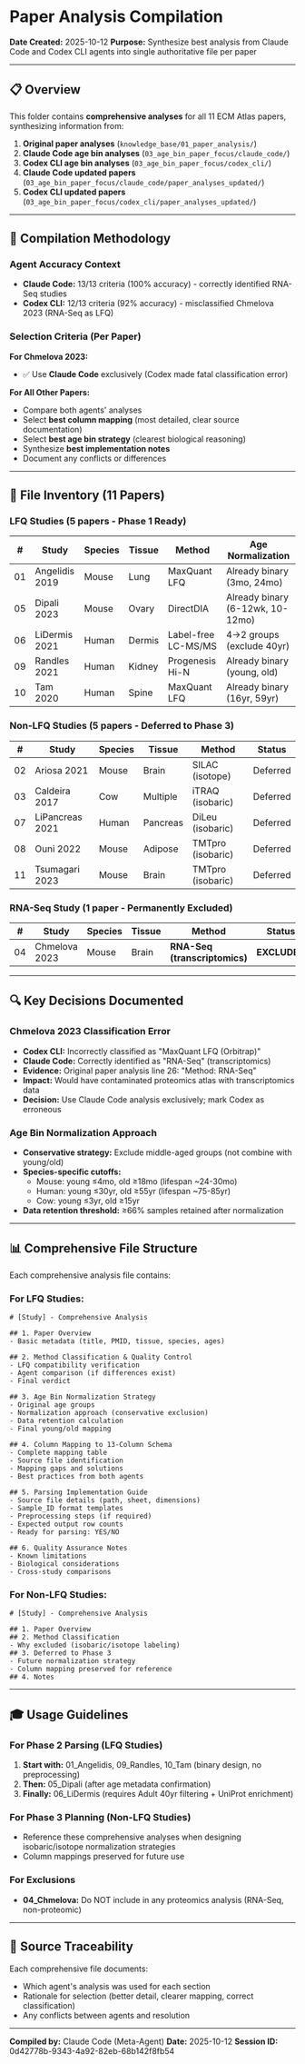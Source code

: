 # Paper Analysis Compilation

**Date Created:** 2025-10-12
**Purpose:** Synthesize best analysis from Claude Code and Codex CLI agents into single authoritative file per paper

---

## 📋 Overview

This folder contains **comprehensive analyses** for all 11 ECM Atlas papers, synthesizing information from:

1. **Original paper analyses** (`knowledge_base/01_paper_analysis/`)
2. **Claude Code age bin analyses** (`03_age_bin_paper_focus/claude_code/`)
3. **Codex CLI age bin analyses** (`03_age_bin_paper_focus/codex_cli/`)
4. **Claude Code updated papers** (`03_age_bin_paper_focus/claude_code/paper_analyses_updated/`)
5. **Codex CLI updated papers** (`03_age_bin_paper_focus/codex_cli/paper_analyses_updated/`)

---

## 🎯 Compilation Methodology

### Agent Accuracy Context
- **Claude Code:** 13/13 criteria (100% accuracy) - correctly identified RNA-Seq studies
- **Codex CLI:** 12/13 criteria (92% accuracy) - misclassified Chmelova 2023 (RNA-Seq as LFQ)

### Selection Criteria (Per Paper)

**For Chmelova 2023:**
- ✅ Use **Claude Code** exclusively (Codex made fatal classification error)

**For All Other Papers:**
- Compare both agents' analyses
- Select **best column mapping** (most detailed, clear source documentation)
- Select **best age bin strategy** (clearest biological reasoning)
- Synthesize **best implementation notes**
- Document any conflicts or differences

---

## 📁 File Inventory (11 Papers)

### LFQ Studies (5 papers - Phase 1 Ready)
| # | Study | Species | Tissue | Method | Age Normalization |
|---|-------|---------|--------|--------|-------------------|
| 01 | Angelidis 2019 | Mouse | Lung | MaxQuant LFQ | Already binary (3mo, 24mo) |
| 05 | Dipali 2023 | Mouse | Ovary | DirectDIA | Already binary (6-12wk, 10-12mo) |
| 06 | LiDermis 2021 | Human | Dermis | Label-free LC-MS/MS | 4→2 groups (exclude 40yr) |
| 09 | Randles 2021 | Human | Kidney | Progenesis Hi-N | Already binary (young, old) |
| 10 | Tam 2020 | Human | Spine | MaxQuant LFQ | Already binary (16yr, 59yr) |

### Non-LFQ Studies (5 papers - Deferred to Phase 3)
| # | Study | Species | Tissue | Method | Status |
|---|-------|---------|--------|--------|--------|
| 02 | Ariosa 2021 | Mouse | Brain | SILAC (isotope) | Deferred |
| 03 | Caldeira 2017 | Cow | Multiple | iTRAQ (isobaric) | Deferred |
| 07 | LiPancreas 2021 | Human | Pancreas | DiLeu (isobaric) | Deferred |
| 08 | Ouni 2022 | Mouse | Adipose | TMTpro (isobaric) | Deferred |
| 11 | Tsumagari 2023 | Mouse | Brain | TMTpro (isobaric) | Deferred |

### RNA-Seq Study (1 paper - Permanently Excluded)
| # | Study | Species | Tissue | Method | Status |
|---|-------|---------|--------|--------|--------|
| 04 | Chmelova 2023 | Mouse | Brain | **RNA-Seq (transcriptomics)** | **EXCLUDED** |

---

## 🔍 Key Decisions Documented

### Chmelova 2023 Classification Error
- **Codex CLI:** Incorrectly classified as "MaxQuant LFQ (Orbitrap)"
- **Claude Code:** Correctly identified as "RNA-Seq" (transcriptomics)
- **Evidence:** Original paper analysis line 26: "Method: RNA-Seq"
- **Impact:** Would have contaminated proteomics atlas with transcriptomics data
- **Decision:** Use Claude Code analysis exclusively; mark Codex as erroneous

### Age Bin Normalization Approach
- **Conservative strategy:** Exclude middle-aged groups (not combine with young/old)
- **Species-specific cutoffs:**
  - Mouse: young ≤4mo, old ≥18mo (lifespan ~24-30mo)
  - Human: young ≤30yr, old ≥55yr (lifespan ~75-85yr)
  - Cow: young ≤3yr, old ≥15yr
- **Data retention threshold:** ≥66% samples retained after normalization

---

## 📊 Comprehensive File Structure

Each comprehensive analysis file contains:

### For LFQ Studies:
```
# [Study] - Comprehensive Analysis

## 1. Paper Overview
- Basic metadata (title, PMID, tissue, species, ages)

## 2. Method Classification & Quality Control
- LFQ compatibility verification
- Agent comparison (if differences exist)
- Final verdict

## 3. Age Bin Normalization Strategy
- Original age groups
- Normalization approach (conservative exclusion)
- Data retention calculation
- Final young/old mapping

## 4. Column Mapping to 13-Column Schema
- Complete mapping table
- Source file identification
- Mapping gaps and solutions
- Best practices from both agents

## 5. Parsing Implementation Guide
- Source file details (path, sheet, dimensions)
- Sample_ID format templates
- Preprocessing steps (if required)
- Expected output row counts
- Ready for parsing: YES/NO

## 6. Quality Assurance Notes
- Known limitations
- Biological considerations
- Cross-study comparisons
```

### For Non-LFQ Studies:
```
# [Study] - Comprehensive Analysis

## 1. Paper Overview
## 2. Method Classification
- Why excluded (isobaric/isotope labeling)
## 3. Deferred to Phase 3
- Future normalization strategy
- Column mapping preserved for reference
## 4. Notes
```

---

## 🎓 Usage Guidelines

### For Phase 2 Parsing (LFQ Studies)
1. **Start with:** 01_Angelidis, 09_Randles, 10_Tam (binary design, no preprocessing)
2. **Then:** 05_Dipali (after age metadata confirmation)
3. **Finally:** 06_LiDermis (requires Adult 40yr filtering + UniProt enrichment)

### For Phase 3 Planning (Non-LFQ Studies)
- Reference these comprehensive analyses when designing isobaric/isotope normalization strategies
- Column mappings preserved for future use

### For Exclusions
- **04_Chmelova:** Do NOT include in any proteomics analysis (RNA-Seq, non-proteomic)

---

## 🔗 Source Traceability

Each comprehensive file documents:
- Which agent's analysis was used for each section
- Rationale for selection (better detail, clearer mapping, correct classification)
- Any conflicts between agents and resolution

---

**Compiled by:** Claude Code (Meta-Agent)
**Date:** 2025-10-12
**Session ID:** 0d42778b-9343-4a92-82eb-68b142f8fb54
